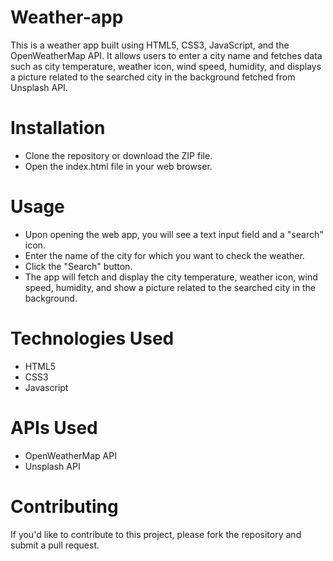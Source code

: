 # Weather-app
This is a weather app built using HTML5, CSS3, JavaScript, and the OpenWeatherMap API. It allows users to enter a city name and fetches data such as city temperature, weather icon, wind speed, humidity, and displays a picture related to the searched city in the background fetched from Unsplash API.
# Installation
- Clone the repository or download the ZIP file.
- Open the index.html file in your web browser.
# Usage
- Upon opening the web app, you will see a text input field and a "search" icon.
- Enter the name of the city for which you want to check the weather.
- Click the "Search" button.
- The app will fetch and display the city temperature, weather icon, wind speed, humidity, and show a picture related to the searched city in the background.
# Technologies Used
- HTML5
- CSS3
- Javascript
# APIs Used
- OpenWeatherMap API
- Unsplash API
# Contributing
If you'd like to contribute to this project, please fork the repository and submit a pull request.
